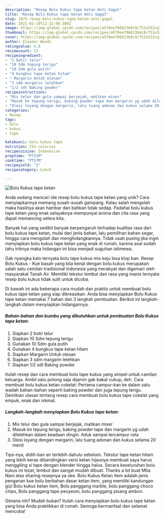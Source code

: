 ```yaml
---
description: "Resep Bolu Kukus tape ketan Anti Gagal"
title: "Resep Bolu Kukus tape ketan Anti Gagal"
slug: 1875-resep-bolu-kukus-tape-ketan-anti-gagal
date: 2021-01-10T12:22:08.509Z
image: https://img-global.cpcdn.com/recipes/a570ee706623b9c9/751x532cq70/bolu-kukus-tape-ketan-foto-resep-utama.jpg
thumbnail: https://img-global.cpcdn.com/recipes/a570ee706623b9c9/751x532cq70/bolu-kukus-tape-ketan-foto-resep-utama.jpg
cover: https://img-global.cpcdn.com/recipes/a570ee706623b9c9/751x532cq70/bolu-kukus-tape-ketan-foto-resep-utama.jpg
author: Eleanor Woods
ratingvalue: 4.8
reviewcount: 13
recipeingredient:
- "2 butir telur"
- "10 Sdm tepung terigu"
- "10 Sdm gula putih"
- "4 bungkus tape ketan hitam"
- " Margarin Untuk olesan"
- "3 sdm margarin lelehkan"
- "1/2 sdt Baking powder"
recipeinstructions:
- "Mix telur dan gula sampai berjejak, matikan mixer"
- "Masuk kn tepung terigu, baking powder tape dan margarin yg udah dilelehkan dalam keadaan dingin. Aduk sampai tercampur rata"
- "Olesi loyang dengan margarin, lalu tuang adonan dan kukus selama 20 menit"
categories:
- Resep
tags:
- bolu
- kukus
- tape

katakunci: bolu kukus tape 
nutrition: 253 calories
recipecuisine: Indonesian
preptime: "PT31M"
cooktime: "PT57M"
recipeyield: "3"
recipecategory: Lunch

---
```



![Bolu Kukus tape ketan](https://img-global.cpcdn.com/recipes/a570ee706623b9c9/751x532cq70/bolu-kukus-tape-ketan-foto-resep-utama.jpg)

Anda sedang mencari ide resep bolu kukus tape ketan yang unik? Cara menyiapkannya memang susah-susah gampang. Kalau salah mengolah maka hasilnya akan hambar dan bahkan tidak sedap. Padahal bolu kukus tape ketan yang enak selayaknya mempunyai aroma dan cita rasa yang dapat memancing selera kita.

Banyak hal yang sedikit banyak berpengaruh terhadap kualitas rasa dari bolu kukus tape ketan, mulai dari jenis bahan, lalu pemilihan bahan segar, hingga cara mengolah dan menghidangkannya. Tidak usah pusing jika ingin menyiapkan bolu kukus tape ketan yang enak di rumah, karena asal sudah tahu triknya maka hidangan ini bisa menjadi suguhan istimewa.

Gak nyangka kalo ternyata bolu tape kukus mix keju bisa klop ban. Resep Bolu Kukus - Kue basah yang kita kenal dengan bolu kukus merupakan salah satu cemilan tradisional Indonesia yang merakyat dan digemari oleh masyarakat Tanah Air. Memiliki tekstur lembut dan rasa yang manis ternyata resep bolu kukus tidak sulit untuk dicoba.


Di bawah ini ada beberapa cara mudah dan praktis untuk membuat bolu kukus tape ketan yang siap dikreasikan. Anda bisa menyiapkan Bolu Kukus tape ketan memakai 7 bahan dan 3 langkah pembuatan. Berikut ini langkah-langkah dalam menyiapkan hidangannya.

<!--inarticleads1-->

##### Bahan-bahan dan bumbu yang dibutuhkan untuk pembuatan Bolu Kukus tape ketan:

1. Siapkan 2 butir telur
1. Siapkan 10 Sdm tepung terigu
1. Gunakan 10 Sdm gula putih
1. Gunakan 4 bungkus tape ketan hitam
1. Siapkan  Margarin Untuk olesan
1. Siapkan 3 sdm margarin lelehkan
1. Siapkan 1/2 sdt Baking powder


Itulah resep dan cara membuat bolu tape kukus yang simpel untuk camilan keluarga. Ambil satu potong saja dijamin gak bakal cukup, deh. Cara membuat bolu kukus ketan cokelat: Pertama campur-kan ke dalam satu wadah bahan-bahan seperti baking powder dan juga tepung terigu. Demikian ulasan tentang resep cara membuat bolu kukus tape cokelat yang empuk, enak dan nikmat. 

<!--inarticleads2-->

##### Langkah-langkah menyiapkan Bolu Kukus tape ketan:

1. Mix telur dan gula sampai berjejak, matikan mixer
1. Masuk kn tepung terigu, baking powder tape dan margarin yg udah dilelehkan dalam keadaan dingin. Aduk sampai tercampur rata
1. Olesi loyang dengan margarin, lalu tuang adonan dan kukus selama 20 menit


Tips-nya, didih-kan air terlebih dahulu sebelum. Tekstur tape ketan hitam yang lebih keras dibandingkan versi ketan hijaunya membuat saya harus menggiling si tape dengan blender hingga halus. Secara keseluruhan bolu kukus ini lezat, lembut dan sangat mudah dibuat. Thanks a lot buat Mba Nani atas sharing resepnya ya oke. Bolu Kukus Ketan Item adalah jenis penganan kue bolu berbahan dasar ketan item, yang memiliki kandungan gizi Bolu kukus ketan item, Bolu panggang marble, bolu panggang choco chips, Bolu panggang tape peuyeum, bolu panggang pisang ambon. 

Gimana nih? Mudah bukan? Itulah cara menyiapkan bolu kukus tape ketan yang bisa Anda praktikkan di rumah. Semoga bermanfaat dan selamat mencoba!
